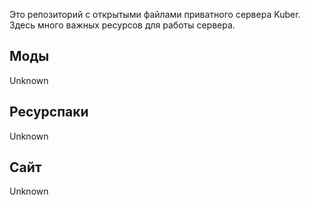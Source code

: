 Это репозиторий с открытыми файлами приватного сервера Kuber. Здесь много важных ресурсов для работы сервера.

## Моды

Unknown

## Ресурспаки

Unknown

## Сайт

Unknown
